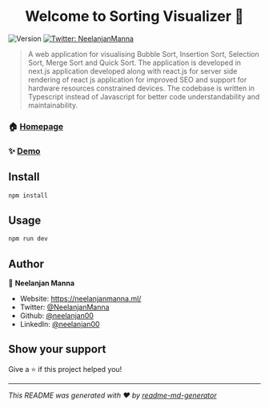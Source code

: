 <h1 align="center">Welcome to Sorting Visualizer 👋</h1>
<p>
  <img alt="Version" src="https://img.shields.io/badge/version-1.0-blue.svg?cacheSeconds=2592000" />
  <a href="https://twitter.com/NeelanjanManna" target="_blank">
    <img alt="Twitter: NeelanjanManna" src="https://img.shields.io/twitter/follow/NeelanjanManna.svg?style=social" />
  </a>
</p>

> A web application for visualising Bubble Sort, Insertion Sort, Selection Sort, Merge Sort and Quick Sort. The application is developed in next.js application developed along with react.js for server side rendering of react js application for improved SEO and support for hardware resources constrained devices. The codebase is written in Typescript instead of Javascript for better code understandability and maintainability.

### 🏠 [Homepage](https://github.com/neelanjan00/Sorting-Visualizer)

### ✨ [Demo](https://sorting-visualizer-lilac.vercel.app/)

## Install

```sh
npm install
```

## Usage

```sh
npm run dev
```

## Author

👤 **Neelanjan Manna**

* Website: https://neelanjanmanna.ml/
* Twitter: [@NeelanjanManna](https://twitter.com/NeelanjanManna)
* Github: [@neelanjan00](https://github.com/neelanjan00)
* LinkedIn: [@neelanjan00](https://linkedin.com/in/neelanjan00)

## Show your support

Give a ⭐️ if this project helped you!

***
_This README was generated with ❤️ by [readme-md-generator](https://github.com/kefranabg/readme-md-generator)_